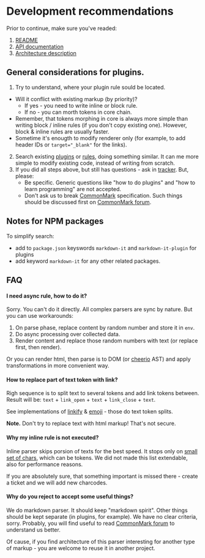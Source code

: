 # Development recommendations

Prior to continue, make sure you've readed:

1. [README](https://github.com/markdown-it/markdown-it#markdown-it)
2. [API documentation](https://markdown-it.github.io/markdown-it/)
3. [Architecture description](architecture.md)


## General considerations for plugins.

1. Try to understand, where your plugin rule sould be located.
  - Will it conflict with existing markup (by priority)?
    - If yes - you need to write inline or block rule.
    - If no - you can morth tokens in core chain.
  - Remember, that tokens morphing in core is always more simple than writing
    block / inline rules (if you don't copy existing one). However,
    block & inline rules are usually faster.
  - Sometime it's enougth to modify renderer only (for example, to add
    header IDs or `target="_blank"` for the links).
2. Search existing
   [plugins](https://www.npmjs.org/browse/keyword/markdown-it-plugin)
   or [rules](https://github.com/markdown-it/markdown-it/tree/master/lib),
   doing something similar. It can me more simple to modify existing code,
   instead of writing from scratch.
3. If you did all steps above, but still has questions - ask in
   [tracker](https://github.com/markdown-it/markdown-it/issues). But, please:
   - Be specific. Generic questions like "how to do plugins" and
     "how to learn programming" are not accepted.
   - Don't ask us to break [CommonMark](http://commonmark.org/) specification.
     Such things should be discussed first on [CommonMark forum](http://talk.commonmark.org/).


## Notes for NPM packages

To simplify search:

- add to `package.json` keyswords `markdown-it` and `markdown-it-plugin` for plugins
- add keyword `markdown-it` for any other related packages.


## FAQ


#### I need async rule, how to do it?

Sorry. You can't do it directly. All complex parsers are sync by nature. But you
can use workarounds:

1. On parse phase, replace content by random number and store it in `env`.
2. Do async processing over collected data.
3. Render content and replace those random numbers with text
   (or replace first, then render).

Or you can render html, then parse is to DOM (or
[cheerio](https://github.com/cheeriojs/cheerio) AST) and apply transformations
in more convenient way.


#### How to replace part of text token with link?

Righ sequence is to split text to several tokens and add link tokens between.
Result will be: `text` + `link_open` + `text` + `link_close` + `text`.

See implementations of [linkify](https://github.com/markdown-it/markdown-it/blob/master/lib/rules_core/linkify.js) & [emoji](https://github.com/markdown-it/markdown-it-emoji/blob/master/lib/replace.js) - those do text token splits.

__Note.__ Don't try to replace text with html markup! That's not secure.


#### Why my inline rule is not executed?

Inline parser skips porsion of texts for the best speed. It stops only on [small set of chars](https://github.com/markdown-it/markdown-it/blob/master/lib/rules_inline/text.js), which can be tokens. We did not made this list extendable, also for performance reasons.

If you are absolutely sure, that something important is missed there - create a
ticket and we will add new charcodes.


#### Why do you reject to accept some useful things?

We do markdown parser. It should keep "markdown spirit". Other things should
be kept separate (in plugins, for example). We have no clear criteria, sorry.
Probably, you will find useful to read [CommonMark forum](http://talk.commonmark.org/) to understand us better.

Of cause, if you find architecture of this parser interesting for another type
of markup - you are welcome to reuse it in another project.

